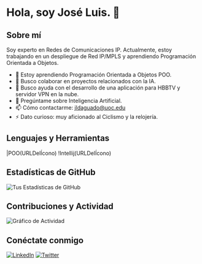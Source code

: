 # Hola, soy José Luis. 👋

## Sobre mí
Soy experto en Redes de Comunicaciones IP. Actualmente, estoy trabajando en un despliegue de Red IP/MPLS y aprendiendo Programación Orientada a Objetos.

- 🌱 Estoy aprendiendo Programación Orientada a Objetos POO.
- 👯 Busco colaborar en proyectos relacionados con la IA.
- 🤔 Busco ayuda con el desarrollo de una aplicación para HBBTV y servidor VPN en la nube.
- 💬 Pregúntame sobre Inteligencia Artificial.
- 📫 Cómo contactarme: jldaguado@uoc.edu
- ⚡ Dato curioso: muy aficionado al Ciclismo y la relojería.

## Lenguajes y Herramientas

[//]: # (Puedes usar íconos de https://simpleicons.org/ para representar lenguajes y herramientas.)

|POO(URLDelÍcono) !Intellij(URLDelÍcono)

## Estadísticas de GitHub

[//]: # (Puedes generar gráficas estadísticas usando https://github.com/anuraghazra/github-readme-stats)

![Tus Estadísticas de GitHub](https://github-readme-stats.vercel.app/api?username=tuusuario&show_icons=true&theme=radical)

## Contribuciones y Actividad

[//]: # (Genera una imagen de tu actividad reciente con https://github.com/ashutosh00710/github-readme-activity-graph)

![Gráfico de Actividad](https://activity-graph.herokuapp.com/graph?username=tuusuario&theme=xcode)

## Conéctate conmigo

[//]: # (Agrega enlaces a tus redes sociales y plataformas profesionales.)

[![LinkedIn](https://img.shields.io/badge/-LinkedIn-0077B5?style=flat-square&logo=linkedin&logoColor=white)](LINK_DE_LINKEDIN) [![Twitter](https://img.shields.io/badge/-Twitter-1DA1F2?style=flat-square&logo=twitter&logoColor=white)](LINK_DE_TWITTER)
